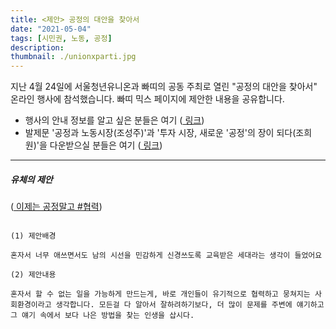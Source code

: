 ```yaml
---
title: <제안> 공정의 대안을 찾아서
date: "2021-05-04"
tags: [시민권, 노동, 공정]
description: 
thumbnail: ./unionxparti.jpg
---
```


지난 4월 24일에 서울청년유니온과 빠띠의 공동 주최로 열린 "공정의 대안을 찾아서" 온라인 행사에 참석했습니다. 빠띠 믹스 페이지에 제안한 내용을 공유합니다. 

- 행사의 안내 정보를 알고 싶은 분들은 여기 (<a href="https://parti.mx/post/DYTJHzh16Qi3J5Th8p0S" target="_blank"> 링크</a>)
- 발제문 '공정과 노동시장(조성주)'과 '투자 시장, 새로운 '공정'의 장이 되다(조희원)'을 다운받으실 분들은 여기 (<a href="https://parti.mx/post/AXe9Gd8Ua2ngsdeTYwVF" target="_blank"> 링크</a>)

---



##### 유체의 제안

(<a href="https://parti.mx/post/ynRtm5qQ3jFgBXu3PYGH" target="_blank"> 이제는 공정말고 #협력</a>)


```shell

(1) 제안배경

혼자서 너무 애쓰면서도 남의 시선을 민감하게 신경쓰도록 교육받은 세대라는 생각이 들었어요

(2) 제안내용
 
혼자서 할 수 없는 일을 가능하게 만드는게, 바로 개인들이 유기적으로 협력하고 뭉쳐지는 사회환경이라고 생각합니다. 모든걸 다 알아서 잘하려하기보다, 더 많이 문제를 주변에 얘기하고 그 얘기 속에서 보다 나은 방법을 찾는 인생을 삽시다.      

```



